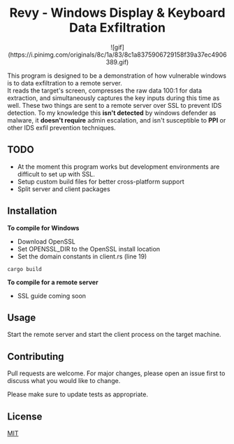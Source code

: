 # <center> Revy - Windows Display & Keyboard Data Exfiltration </center>
<center>![gif](https://i.pinimg.com/originals/8c/1a/83/8c1a8375906729158f39a37ec4906389.gif)</center>

This program is designed to be a demonstration of how vulnerable windows is to data exfiltration to a remote server.  
It reads the target's screen, compresses the raw data 100:1 for data extraction, and simultaneously captures the key inputs during this time as well. These two things are sent to a remote server over SSL to prevent IDS detection. To my knowledge this __isn't detected__ by windows defender as malware, it __doesn't require__ admin escalation, and isn't susceptible to __PPI__ or other IDS exfil prevention techniques.

## TODO
- At the moment this program works but development environments are difficult to set up with SSL.
- Setup custom build files for better cross-platform support
- Split server and client packages

## Installation

__To compile for Windows__
- Download OpenSSL
- Set OPENSSL_DIR to the OpenSSL install location
- Set the domain constants in client.rs (line 19)
```
cargo build
```
__To compile for a remote server__
- SSL guide coming soon

## Usage
Start the remote server and start the client process on the target machine.

## Contributing
Pull requests are welcome. For major changes, please open an issue first to discuss what you would like to change.

Please make sure to update tests as appropriate.

## License
[MIT](https://choosealicense.com/licenses/mit/)
